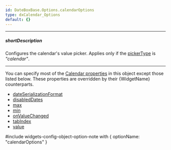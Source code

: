 ```yaml
---
id: DateBoxBase.Options.calendarOptions
type: dxCalendar_Options
default: {}
---
```

---
##### shortDescription
Configures the calendar's value picker. Applies only if the [pickerType]({basewidgetpath}/Configuration/#pickerType) is *"calendar"*.

---
You can specify most of the [Calendar properties](/Documentation/ApiReference/UI_Components/dxCalendar/Configuration/) in this object except those listed below. These properties are overridden by their {WidgetName} counterparts.

- [dateSerializationFormat](/Documentation/ApiReference/UI_Components/dxCalendar/Configuration/#dateSerializationFormat)
- [disabledDates](/Documentation/ApiReference/UI_Components/dxCalendar/Configuration/#disabledDates)
- [max](/Documentation/ApiReference/UI_Components/dxCalendar/Configuration/#max)
- [min](/Documentation/ApiReference/UI_Components/dxCalendar/Configuration/#min)
- [onValueChanged](/Documentation/ApiReference/UI_Components/dxCalendar/Configuration/#onValueChanged)
- [tabIndex](/Documentation/ApiReference/UI_Components/dxCalendar/Configuration/#tabIndex)
- [value](/Documentation/ApiReference/UI_Components/dxCalendar/Configuration/#value)

#include widgets-config-object-option-note with {
    optionName: "calendarOptions"
}